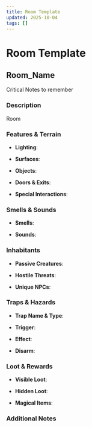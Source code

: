 ```yaml
---
title: Room Template
updated: 2025-10-04
tags: []
---
```


# Room Template

## **Room_Name**
Critical Notes to remember

### **Description**
Room

### **Features & Terrain**

- **Lighting**:

- **Surfaces**:

- **Objects**:

- **Doors & Exits**:

- **Special Interactions**:

### **Smells & Sounds**

- **Smells**:

- **Sounds**:

### **Inhabitants**

- **Passive Creatures**:

- **Hostile Threats**:

- **Unique NPCs**:

### **Traps & Hazards**

- **Trap Name & Type**:

- **Trigger**:

- **Effect**:

- **Disarm**:

### **Loot & Rewards**

- **Visible Loot**:

- **Hidden Loot**:

- **Magical Items**:

### **Additional Notes**
